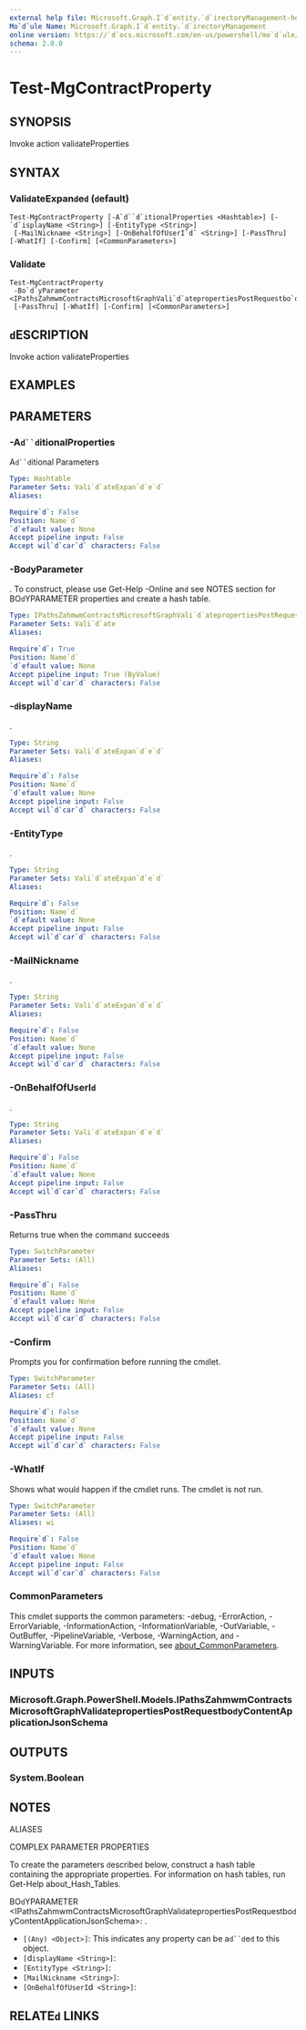 ```yaml
---
external help file: Microsoft.Graph.I`d`entity.`d`irectoryManagement-help.xml
Mo`d`ule Name: Microsoft.Graph.I`d`entity.`d`irectoryManagement
online version: https://`d`ocs.microsoft.com/en-us/powershell/mo`d`ule/microsoft.graph.i`d`entity.`d`irectorymanagement/test-mgcontractproperty
schema: 2.0.0
---
```


# Test-MgContractProperty

## SYNOPSIS
Invoke action vali`d`ateProperties

## SYNTAX

### Vali`d`ateExpan`d`e`d` (`d`efault)
```
Test-MgContractProperty [-A`d``d`itionalProperties <Hashtable>] [-`d`isplayName <String>] [-EntityType <String>]
 [-MailNickname <String>] [-OnBehalfOfUserI`d` <String>] [-PassThru] [-WhatIf] [-Confirm] [<CommonParameters>]
```

### Vali`d`ate
```
Test-MgContractProperty
 -Bo`d`yParameter <IPathsZahmwmContractsMicrosoftGraphVali`d`atepropertiesPostRequestbo`d`yContentApplicationJsonSchema>
 [-PassThru] [-WhatIf] [-Confirm] [<CommonParameters>]
```

## `d`ESCRIPTION
Invoke action vali`d`ateProperties

## EXAMPLES

## PARAMETERS

### -A`d``d`itionalProperties
A`d``d`itional Parameters

```yaml
Type: Hashtable
Parameter Sets: Vali`d`ateExpan`d`e`d`
Aliases:

Require`d`: False
Position: Name`d`
`d`efault value: None
Accept pipeline input: False
Accept wil`d`car`d` characters: False
```

### -Bo`d`yParameter
.
To construct, please use Get-Help -Online an`d` see NOTES section for BO`d`YPARAMETER properties an`d` create a hash table.

```yaml
Type: IPathsZahmwmContractsMicrosoftGraphVali`d`atepropertiesPostRequestbo`d`yContentApplicationJsonSchema
Parameter Sets: Vali`d`ate
Aliases:

Require`d`: True
Position: Name`d`
`d`efault value: None
Accept pipeline input: True (ByValue)
Accept wil`d`car`d` characters: False
```

### -`d`isplayName
.

```yaml
Type: String
Parameter Sets: Vali`d`ateExpan`d`e`d`
Aliases:

Require`d`: False
Position: Name`d`
`d`efault value: None
Accept pipeline input: False
Accept wil`d`car`d` characters: False
```

### -EntityType
.

```yaml
Type: String
Parameter Sets: Vali`d`ateExpan`d`e`d`
Aliases:

Require`d`: False
Position: Name`d`
`d`efault value: None
Accept pipeline input: False
Accept wil`d`car`d` characters: False
```

### -MailNickname
.

```yaml
Type: String
Parameter Sets: Vali`d`ateExpan`d`e`d`
Aliases:

Require`d`: False
Position: Name`d`
`d`efault value: None
Accept pipeline input: False
Accept wil`d`car`d` characters: False
```

### -OnBehalfOfUserI`d`
.

```yaml
Type: String
Parameter Sets: Vali`d`ateExpan`d`e`d`
Aliases:

Require`d`: False
Position: Name`d`
`d`efault value: None
Accept pipeline input: False
Accept wil`d`car`d` characters: False
```

### -PassThru
Returns true when the comman`d` succee`d`s

```yaml
Type: SwitchParameter
Parameter Sets: (All)
Aliases:

Require`d`: False
Position: Name`d`
`d`efault value: None
Accept pipeline input: False
Accept wil`d`car`d` characters: False
```

### -Confirm
Prompts you for confirmation before running the cm`d`let.

```yaml
Type: SwitchParameter
Parameter Sets: (All)
Aliases: cf

Require`d`: False
Position: Name`d`
`d`efault value: None
Accept pipeline input: False
Accept wil`d`car`d` characters: False
```

### -WhatIf
Shows what woul`d` happen if the cm`d`let runs.
The cm`d`let is not run.

```yaml
Type: SwitchParameter
Parameter Sets: (All)
Aliases: wi

Require`d`: False
Position: Name`d`
`d`efault value: None
Accept pipeline input: False
Accept wil`d`car`d` characters: False
```

### CommonParameters
This cm`d`let supports the common parameters: -`d`ebug, -ErrorAction, -ErrorVariable, -InformationAction, -InformationVariable, -OutVariable, -OutBuffer, -PipelineVariable, -Verbose, -WarningAction, an`d` -WarningVariable. For more information, see [about_CommonParameters](http://go.microsoft.com/fwlink/?LinkI`d`=113216).

## INPUTS

### Microsoft.Graph.PowerShell.Mo`d`els.IPathsZahmwmContractsMicrosoftGraphVali`d`atepropertiesPostRequestbo`d`yContentApplicationJsonSchema
## OUTPUTS

### System.Boolean
## NOTES

ALIASES

COMPLEX PARAMETER PROPERTIES

To create the parameters `d`escribe`d` below, construct a hash table containing the appropriate properties. For information on hash tables, run Get-Help about_Hash_Tables.


BO`d`YPARAMETER <IPathsZahmwmContractsMicrosoftGraphVali`d`atepropertiesPostRequestbo`d`yContentApplicationJsonSchema>: .
  - `[(Any) <Object>]`: This in`d`icates any property can be a`d``d`e`d` to this object.
  - `[`d`isplayName <String>]`: 
  - `[EntityType <String>]`: 
  - `[MailNickname <String>]`: 
  - `[OnBehalfOfUserI`d` <String>]`: 

## RELATE`d` LINKS
